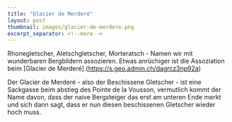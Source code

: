 ```yaml
---
title: "Glacier de Merderé"
layout: post
thumbnail: images/glacier-de-merdere.png
excerpt_separator: <!--more-->
---
```


Rhonegletscher, Aletschgletscher, Morteratsch - Namen wir mit wunderbaren Bergbildern assozieren. Etwas anrüchiger ist die Assoziation beim [Glacier de Merderé].(https://s.geo.admin.ch/dagrcz3np92a)

Der Glacier de Merderé - also der Beschissene Gletscher - ist eine Sackgasse beim abstieg des Pointe de la Vousson, vermutlich kommt der Name davon, dass der naive Bergsteiger das erst am unteren Ende merkt und sich dann sagt, dass er nun diesen beschissenen Gletscher wieder hoch muss.

<!--more-->

